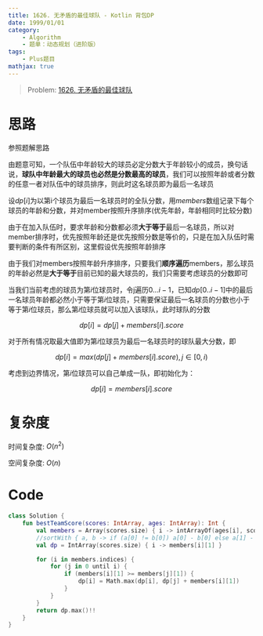 ```yaml
---
title: 1626. 无矛盾的最佳球队 - Kotlin 背包DP
date: 1999/01/01
category: 
    - Algorithm
    - 题单：动态规划（进阶版）
tags:
    - Plus题目
mathjax: true
---
```

> Problem: [1626. 无矛盾的最佳球队](https://leetcode.cn/problems/best-team-with-no-conflicts/description/)

# 思路
参照题解思路

由题意可知，一个队伍中年龄较大的球员必定分数大于年龄较小的成员，换句话说，**球队中年龄最大的球员也必然是分数最高的球员**，我们可以按照年龄或者分数的任意一者对队伍中的球员排序，则此时这名球员即为最后一名球员

设$dp[i]$为以第i个球员为最后一名球员时的全队分数，用$members$数组记录下每个球员的年龄和分数，并对member按照升序排序(优先年龄，年龄相同时比较分数)

由于在加入队伍时，要求年龄和分数都必须**大于等于**最后一名球员，所以对member排序时，优先按照年龄还是优先按照分数是等价的，只是在加入队伍时需要判断的条件有所区别，这里假设优先按照年龄排序

由于我们对members按照年龄升序排序，只要我们**顺序遍历**members，那么球员的年龄必然是**大于等于**目前已知的最大球员的，我们只需要考虑球员的分数即可

当我们当前考虑的球员为第$i$位球员时，令j遍历$0\dots i-1$，已知$dp[0..i-1]$中的最后一名球员年龄都必然小于等于第$i$位球员，只需要保证最后一名球员的分数也小于等于第$i$位球员，那么第$i$位球员就可以加入该球队，此时球队的分数

$$dp[i]=dp[j] + members[i].score$$

对于所有情况取最大值即为第$i$位球员为最后一名球员时的球队最大分数，即

$$dp[i]=max(dp[j] + members[i].score),j\in [0,i)$$

考虑到边界情况，第$i$位球员可以自己单成一队，即初始化为：

$$dp[i]=members[i].score$$

# 复杂度
时间复杂度:  $O(n^2)$

空间复杂度:  $O(n)$

# Code
```Kotlin
class Solution {
    fun bestTeamScore(scores: IntArray, ages: IntArray): Int {
        val members = Array(scores.size) { i -> intArrayOf(ages[i], scores[i]) }.sortedWith(compareBy({ it[0] }, { it[1] }))
        //sortWith { a, b -> if (a[0] != b[0]) a[0] - b[0] else a[1] - b[1] }这么写的话力扣的编译器会过不了
        val dp = IntArray(scores.size) { i -> members[i][1] }

        for (i in members.indices) {
            for (j in 0 until i) {
                if (members[i][1] >= members[j][1]) {
                    dp[i] = Math.max(dp[i], dp[j] + members[i][1])
                }
            }
        }
        return dp.max()!!
    }
}
```

